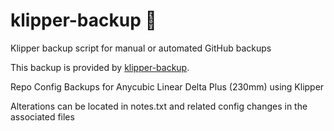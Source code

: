 # klipper-backup 💾 
Klipper backup script for manual or automated GitHub backups 

This backup is provided by [klipper-backup](https://github.com/Staubgeborener/klipper-backup).

Repo Config Backups for Anycubic Linear Delta Plus (230mm) using Klipper

Alterations can be located in notes.txt and related config changes in the associated files
